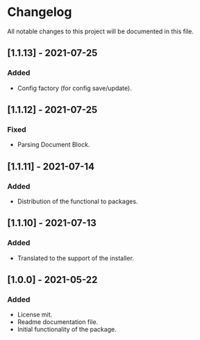 # ChangelogAll notable changes to this project will be documented in this file.## [1.1.13] - 2021-07-25### Added- Config factory (for config save/update).## [1.1.12] - 2021-07-25### Fixed- Parsing Document Block.## [1.1.11] - 2021-07-14### Added- Distribution of the functional to packages.## [1.1.10] - 2021-07-13### Added- Translated to the support of the installer.## [1.0.0] - 2021-05-22### Added- License mit.- Readme documentation file.- Initial functionality of the package.
